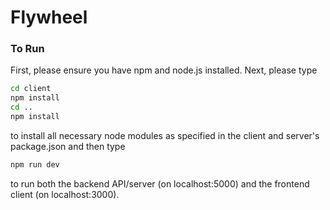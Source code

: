 # Flywheel

### To Run

First, please ensure you have npm and node.js installed. Next, please type

```bash
cd client
npm install
cd ..
npm install
```
to install all necessary node modules as specified in the client and server's package.json and then type

```bash
npm run dev
```

to run both the backend API/server (on localhost:5000) and the frontend client (on localhost:3000).


